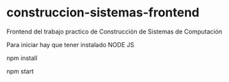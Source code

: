 # construccion-sistemas-frontend
Frontend del trabajo practico de Construcción de Sistemas de Computación

Para iniciar hay que tener instalado NODE JS

npm install

npm start
